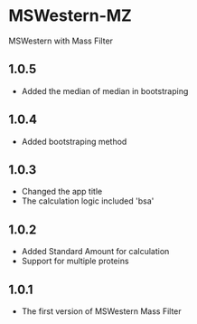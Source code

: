 # MSWestern-MZ
MSWestern with Mass Filter

## 1.0.5
- Added the median of median in bootstraping

## 1.0.4
- Added bootstraping method

## 1.0.3
- Changed the app title
- The calculation logic included 'bsa'

## 1.0.2
- Added Standard Amount for calculation
- Support for multiple proteins

## 1.0.1
- The first version of MSWestern Mass Filter
